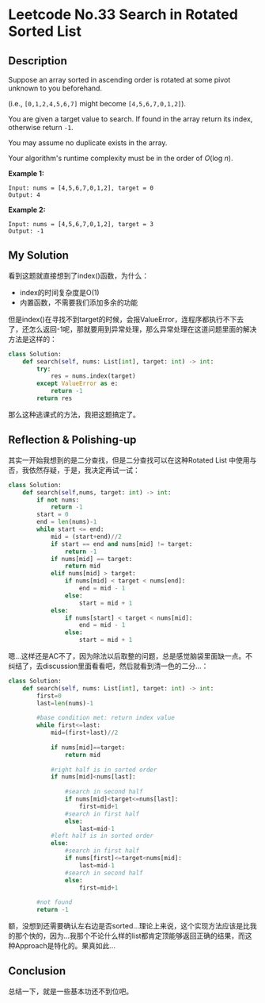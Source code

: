 # Leetcode No.33 Search in Rotated Sorted List

## Description

Suppose an array sorted in ascending order is rotated at some pivot unknown to you beforehand.

(i.e., `[0,1,2,4,5,6,7]` might become `[4,5,6,7,0,1,2]`).

You are given a target value to search. If found in the array return its index, otherwise return `-1`.

You may assume no duplicate exists in the array.

Your algorithm's runtime complexity must be in the order of *O*(log *n*).

**Example 1:**

```
Input: nums = [4,5,6,7,0,1,2], target = 0
Output: 4
```

**Example 2:**

```
Input: nums = [4,5,6,7,0,1,2], target = 3
Output: -1
```

## My Solution

看到这题就直接想到了index()函数，为什么：

- index的时间复杂度是O(1)
- 内置函数，不需要我们添加多余的功能

但是index()在寻找不到target的时候，会报ValueError，连程序都执行不下去了，还怎么返回-1呢，那就要用到异常处理，那么异常处理在这道问题里面的解决方法是这样的：

```python
class Solution:
    def search(self, nums: List[int], target: int) -> int:
        try:
            res = nums.index(target)
        except ValueError as e:
            return -1
        return res
```

那么这种逃课式的方法，我把这题搞定了。

## Reflection & Polishing-up

其实一开始我想到的是二分查找，但是二分查找可以在这种Rotated List 中使用与否，我依然存疑，于是，我决定再试一试：

```python
class Solution:
    def search(self,nums, target: int) -> int:
        if not nums:
            return -1
        start = 0
        end = len(nums)-1
        while start <= end:
            mid = (start+end)//2
            if start == end and nums[mid] != target:
                return -1
            if nums[mid] == target:
                return mid
            elif nums[mid] > target:
                if nums[mid] < target < nums[end]:
                    end = mid - 1
                else:
                    start = mid + 1
            else:
                if nums[start] < target < nums[mid]:
                    end = mid - 1
                else:
                    start = mid + 1
```

嗯...这样还是AC不了，因为除法以后取整的问题，总是感觉脑袋里面缺一点。不纠结了，去discussion里面看看吧，然后就看到清一色的二分...：

```python
class Solution:
    def search(self, nums: List[int], target: int) -> int:
        first=0
        last=len(nums)-1
        
        #base condition met: return index value
        while first<=last:
            mid=(first+last)//2
            
            if nums[mid]==target:
                return mid
            
            #right half is in sorted order
            if nums[mid]<nums[last]:
                
                #search in second half
                if nums[mid]<target<=nums[last]:
                    first=mid+1
                #search in first half  
                else:
                    last=mid-1
            #left half is in sorted order        
            else:
                #search in first half
                if nums[first]<=target<nums[mid]:
                    last=mid-1
                #search in second half   
                else:
                    first=mid+1
                    
        #not found   
        return -1
```

额，没想到还需要确认左右边是否sorted...理论上来说，这个实现方法应该是比我的那个快的，因为...我那个不论什么样的list都肯定顶能够返回正确的结果，而这种Approach是特化的。果真如此...

## Conclusion

总结一下，就是一些基本功还不到位吧。